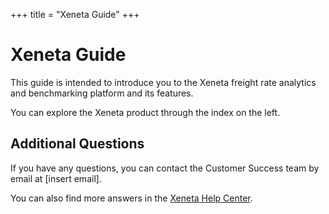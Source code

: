 +++
title = "Xeneta Guide"
+++

# Xeneta Guide

This guide is intended to introduce you to the Xeneta freight rate analytics and benchmarking platform and its features.

You can explore the Xeneta product through the index on the left.

## Additional Questions

If you have any questions, you can contact the Customer Success team by email at [insert email].

You can also find more answers in the [Xeneta Help Center](https://support.xeneta.com).